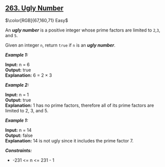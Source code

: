 ## [263. Ugly Number](https://leetcode.com/problems/ugly-number/)

$\color[RGB]{67,160,71} Easy$

An ***ugly number*** is a positive integer whose prime factors are limited to ```2```,```3```, and ```5```.

Given an integer ```n```, return ```true``` if ```n``` is an ***ugly number***.


***Example 1:***

<strong>Input:</strong> n = 6<br>
<strong>Output:</strong> true<br>
<strong>Explanation:</strong> 6 = 2 × 3<br>

***Example 2:***

<strong>Input:</strong> n = 1<br>
<strong>Output:</strong> true<br>
<strong>Explanation:</strong> 1 has no prime factors, therefore all of its prime factors are limited to 2, 3, and 5.<br>

***Example 1:***

<strong>Input:</strong> n = 14<br>
<strong>Output:</strong> false<br>
<strong>Explanation:</strong> 14 is not ugly since it includes the prime factor 7.<br>

***Constraints:***

- -231 <= n <= 231 - 1
